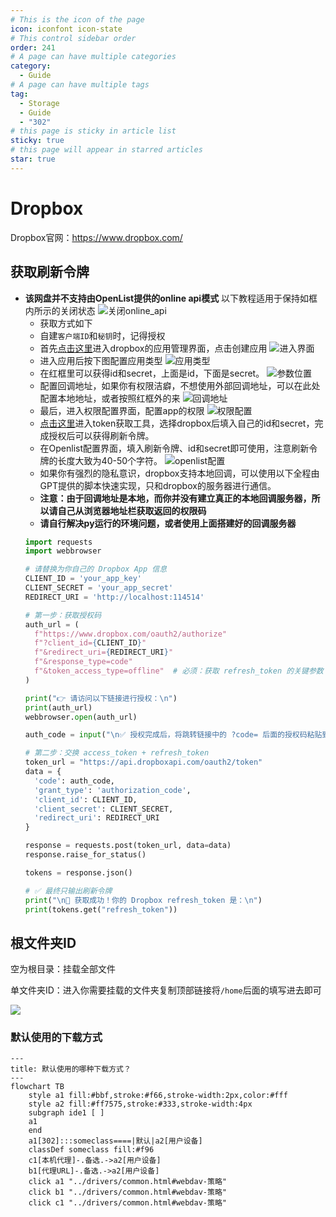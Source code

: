 ```yaml
---
# This is the icon of the page
icon: iconfont icon-state
# This control sidebar order
order: 241
# A page can have multiple categories
category:
  - Guide
# A page can have multiple tags
tag:
  - Storage
  - Guide
  - "302"
# this page is sticky in article list
sticky: true
# this page will appear in starred articles
star: true
---
```


# Dropbox

Dropbox官网：https://www.dropbox.com/



## **获取刷新令牌**
- **该网盘并不支持由OpenList提供的online api模式**
  以下教程适用于保持如框内所示的关闭状态
  ![关闭online_api](/img/drivers/dropbox/7.png)
  - 获取方式如下
  - 自建`客户端ID`和`秘钥`时，记得授权
  - 首先[点击这里](https://www.dropbox.com/developers/apps?_tk=pilot_lp&_ad=topbar4&_camp=myapps)进入dropbox的应用管理界面，点击创建应用
  ![进入界面](/img/drivers/dropbox/1.png)
  - 进入应用后按下图配置应用类型
  ![应用类型](/img/drivers/dropbox/2.png)
  - 在红框里可以获得id和secret，上面是id，下面是secret。
  ![参数位置](/img/drivers/dropbox/6.png)
  - 配置回调地址，如果你有权限洁癖，不想使用外部回调地址，可以在此处配置本地地址，或者按照红框外的来
  ![回调地址](/img/drivers/dropbox/3.png)
  - 最后，进入权限配置界面，配置app的权限
  ![权限配置](/img/drivers/dropbox/4.png)
  - [点击这里](https://api.oplist.org/)进入token获取工具，选择dropbox后填入自己的id和secret，完成授权后可以获得刷新令牌。
  - 在Openlist配置界面，填入刷新令牌、id和secret即可使用，注意刷新令牌的长度大致为40-50个字符。
  ![openlist配置](/img/drivers/dropbox/5.png)
  - 如果你有强烈的隐私意识，dropbox支持本地回调，可以使用以下全程由GPT提供的脚本快速实现，只和dropbox的服务器进行通信。
  - **注意：由于回调地址是本地，而你并没有建立真正的本地回调服务器，所以请自己从浏览器地址栏获取返回的权限码**
  - **请自行解决py运行的环境问题，或者使用上面搭建好的回调服务器**
  ```python
  import requests
  import webbrowser

  # 请替换为你自己的 Dropbox App 信息
  CLIENT_ID = 'your_app_key'
  CLIENT_SECRET = 'your_app_secret'
  REDIRECT_URI = 'http://localhost:114514'

  # 第一步：获取授权码
  auth_url = (
    f"https://www.dropbox.com/oauth2/authorize"
    f"?client_id={CLIENT_ID}"
    f"&redirect_uri={REDIRECT_URI}"
    f"&response_type=code"
    f"&token_access_type=offline"  # 必须：获取 refresh_token 的关键参数
  )

  print("👉 请访问以下链接进行授权：\n")
  print(auth_url)
  webbrowser.open(auth_url)

  auth_code = input("\n✅ 授权完成后，将跳转链接中的 ?code= 后面的授权码粘贴到此处：\n> ").strip()

  # 第二步：交换 access_token + refresh_token
  token_url = "https://api.dropboxapi.com/oauth2/token"
  data = {
    'code': auth_code,
    'grant_type': 'authorization_code',
    'client_id': CLIENT_ID,
    'client_secret': CLIENT_SECRET,
    'redirect_uri': REDIRECT_URI
  }

  response = requests.post(token_url, data=data)
  response.raise_for_status()

  tokens = response.json()

  # ✅ 最终只输出刷新令牌
  print("\n🎉 获取成功！你的 Dropbox refresh_token 是：\n")
  print(tokens.get("refresh_token"))
  ```

## **根文件夹ID**

空为根目录：挂载全部文件

单文件夹ID：进入你需要挂载的文件夹复制顶部链接将`/home`后面的填写进去即可

![](/img/drivers/dropbox/folder_id.png)




### **默认使用的下载方式**


```mermaid
---
title: 默认使用的哪种下载方式？
---
flowchart TB
    style a1 fill:#bbf,stroke:#f66,stroke-width:2px,color:#fff
    style a2 fill:#ff7575,stroke:#333,stroke-width:4px
    subgraph ide1 [ ]
    a1
    end
    a1[302]:::someclass====|默认|a2[用户设备]
    classDef someclass fill:#f96
    c1[本机代理]-.备选.->a2[用户设备]
    b1[代理URL]-.备选.->a2[用户设备]
    click a1 "../drivers/common.html#webdav-策略"
    click b1 "../drivers/common.html#webdav-策略"
    click c1 "../drivers/common.html#webdav-策略"
```
